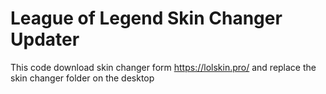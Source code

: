 # League of Legend Skin Changer Updater

This code download skin changer form https://lolskin.pro/ and replace the skin changer folder on the desktop

